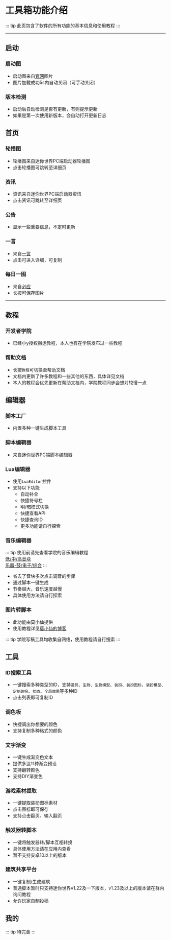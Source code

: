 # 工具箱功能介绍

::: tip
此页包含了软件的所有功能的基本信息和使用教程
:::

---

## 启动

### 启动图

- 启动图来自[官网](https://mini1.cn/)图片
- 图片加载成功5s内自动关闭（可手动关闭）

### 版本检测

- 启动后自动检测是否有更新，有则提示更新
- 如果是第一次使用新版本，会自动打开更新日志

## 首页

### 轮播图

- 轮播图来自迷你世界PC端启动器轮播图
- 点击轮播图可跳转至详细页

### 资讯

- 资讯来自迷你世界PC端启动器资讯
- 点击资讯可跳转至详细页

### 公告

- 显示一些重要信息，不定时更新

### 一言

- 来自[一言](https://hitokoto.cn/)
- 点击可进入详细，可复制

### 每日一图

- 来自[必应](https://cn.bing.com/)
- 长按可保存图片

---

## 教程

### 开发者学院

- 已经小y授权搬运教程，本人也有在学院发布过一些教程

### 帮助文档

- 长按`教程`可切换至帮助文档
- 文档内更新了许多教程和一些其他的东西，具体详见文档
- 本人的教程会优先更新在帮助文档内，学院教程同步会想对较慢一点

## 编辑器

### 脚本工厂

- 内置多种一键生成脚本工具

### 脚本编辑器

- 来自迷你世界PC端脚本编辑器

### Lua编辑器

- 使用`LuaEditor`控件
- 支持以下功能
    - 自动补全
    - 快捷符号栏
    - 明/暗模式切换
    - 快捷查看API
    - 快捷查询ID
    - 更多功能请自行探索

### 音乐编辑器

::: tip
使用前请先查看学院的音乐编辑教程  
[低/中/高音块](https://dev-wiki.mini1.cn/cyclopdeia?wikiMenuId=1&wikiId=1114)  
[乐器-鼓/电子/综合](https://dev-wiki.mini1.cn/cyclopdeia?wikiMenuId=1&wikiId=1133)
:::

- 省去了音块多次点击调音的步骤
- 通过脚本一键生成
- 节奏越大，音乐速度越慢
- 具体使用方法请自行探索

### 图片转脚本

- 此功能由莫小仙提供
- 使用教程详见[莫小仙的博客](https://ycbrmsn.com/mini/script/detail/200/10)

::: tip
学院写稿工具均收集自网络，使用教程请自行搜索
:::

## 工具

### ID搜索工具

- 一键搜索多种类型的ID，支持`道具`、`生物`、`生物模型`、`装扮`、`装扮图标`、`装扮模型`、`定制装扮`、`状态`、`全局效果`等多种ID
- 点击列表即可复制ID

### 调色板

- 快捷调出你想要的颜色
- 支持复制多种格式的颜色

### 文字渐变

- 一键生成渐变色文本
- 提供多达11种渐变预设
- 支持翻转颜色
- 支持DIY渐变色

### 游戏素材提取

- 一键提取装扮图标素材
- 点击图标即可保存
- 支持点击翻页、输入翻页

### 触发器转脚本

- 一键将触发器转/脚本互相转换
- 具体使用方法请在应用内查看
- 暂不支持安卓10以上的版本

### 建筑共享平台

- 一键复制/生成建筑
- 普通脚本暂时只支持迷你世界v1.22及一下版本，v1.23及以上的版本请在群内询问教程
- 允许玩家自制投稿

## 我的

::: tip
待完善
:::